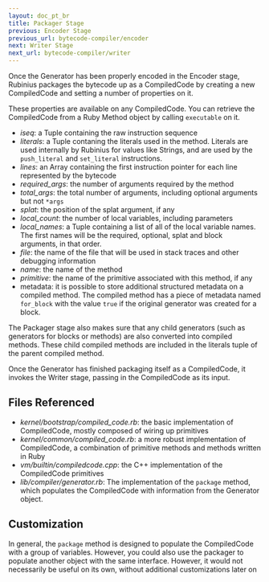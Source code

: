 ```yaml
---
layout: doc_pt_br
title: Packager Stage
previous: Encoder Stage
previous_url: bytecode-compiler/encoder
next: Writer Stage
next_url: bytecode-compiler/writer
---
```


Once the Generator has been properly encoded in the Encoder stage,
Rubinius packages the bytecode up as a CompiledCode by creating a new
CompiledCode and setting a number of properties on it.

These properties are available on any CompiledCode. You can retrieve
the CompiledCode from a Ruby Method object by calling `executable` on
it.

* *iseq*: a Tuple containing the raw instruction sequence
* *literals*: a Tuple contaning the literals used in the method.
  Literals are used internally by Rubinius for values like Strings, and
  are used by the `push_literal` and `set_literal` instructions.
* *lines*: an Array containing the first instruction pointer for each
  line represented by the bytecode
* *required_args*: the number of arguments required by the method
* *total_args*: the total number of arguments, including optional
  arguments but not `*args`
* *splat*: the position of the splat argument, if any
* *local_count*: the number of local variables, including parameters
* *local_names*: a Tuple containing a list of all of the local variable
  names. The first names will be the required, optional, splat and block
  arguments, in that order.
* *file*: the name of the file that will be used in stack traces and
  other debugging information
* *name*: the name of the method
* *primitive*: the name of the primitive associated with this method, if
  any
* metadata: it is possible to store additional structured metadata on a
  compiled method. The compiled method has a piece of metadata named
  `for_block` with the value `true` if the original generator was
  created for a block.

The Packager stage also makes sure that any child generators (such as
generators for blocks or methods) are also converted into compiled
methods. These child compiled methods are included in the literals tuple
of the parent compiled method.

Once the Generator has finished packaging itself as a CompiledCode, it
invokes the Writer stage, passing in the CompiledCode as its input.

## Files Referenced

* *kernel/bootstrap/compiled_code.rb*: the basic implementation of
  CompiledCode, mostly composed of wiring up primitives
* *kernel/common/compiled_code.rb*: a more robust implementation of
  CompiledCode, a combination of primitive methods and methods written
  in Ruby
* *vm/builtin/compiledcode.cpp*: the C++ implementation of the
  CompiledCode primitives
* *lib/compiler/generator.rb*: The implementation of the `package`
  method, which populates the CompiledCode with information from the
  Generator object.

## Customization

In general, the `package` method is designed to populate the
CompiledCode with a group of variables. However, you could also use
the packager to populate another object with the same interface.
However, it would not necessarily be useful on its own, without
additional customizations later on
